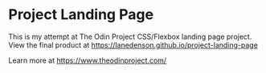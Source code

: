 # Project Landing Page

This is my attempt at The Odin Project CSS/Flexbox landing page project. 
View the final product at https://lanedenson.github.io/project-landing-page

Learn more at https://www.theodinproject.com/
